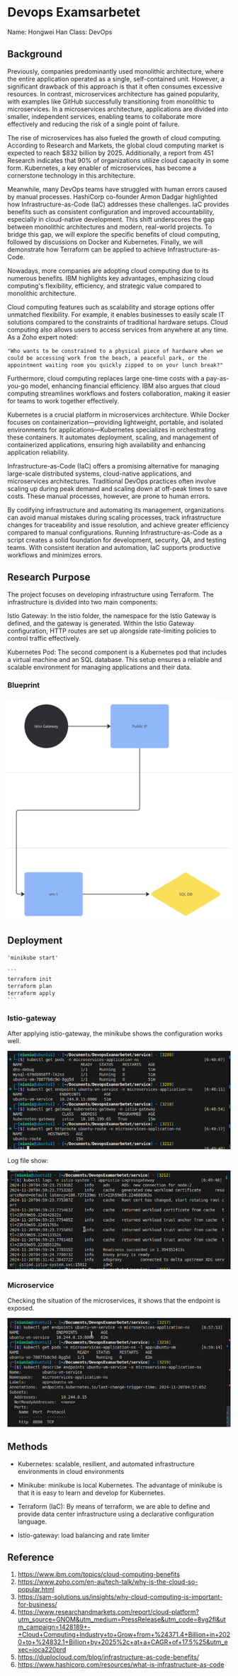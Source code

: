 # Devops Examsarbetet

Name: Hongwei Han
Class: DevOps

## Background

Previously, companies predominantly used monolithic architecture, where the entire application operated as a single, self-contained unit. However, a significant drawback of this approach is that it often consumes excessive resources. In contrast, microservices architecture has gained popularity, with examples like GitHub successfully transitioning from monolithic to microservices. In a microservices architecture, applications are divided into smaller, independent services, enabling teams to collaborate more effectively and reducing the risk of a single point of failure.

The rise of microservices has also fueled the growth of cloud computing. According to Research and Markets, the global cloud computing market is expected to reach $832 billion by 2025. Additionally, a report from 451 Research indicates that 90% of organizations utilize cloud capacity in some form. Kubernetes, a key enabler of microservices, has become a cornerstone technology in this architecture.

Meanwhile, many DevOps teams have struggled with human errors caused by manual processes. HashiCorp co-founder Armon Dadgar highlighted how Infrastructure-as-Code (IaC) addresses these challenges. IaC provides benefits such as consistent configuration and improved accountability, especially in cloud-native development. This shift underscores the gap between monolithic architectures and modern, real-world projects. To bridge this gap, we will explore the specific benefits of cloud computing, followed by discussions on Docker and Kubernetes. Finally, we will demonstrate how Terraform can be applied to achieve Infrastructure-as-Code.

Nowadays, more companies are adopting cloud computing due to its numerous benefits. IBM highlights key advantages, emphasizing cloud computing's flexibility, efficiency, and strategic value compared to monolithic architecture.

Cloud computing features such as scalability and storage options offer unmatched flexibility. For example, it enables businesses to easily scale IT solutions compared to the constraints of traditional hardware setups. Cloud computing also allows users to access services from anywhere at any time. As a Zoho expert noted:

    "Who wants to be constrained to a physical piece of hardware when we could be accessing work from the beach, a peaceful park, or the appointment waiting room you quickly zipped to on your lunch break?"

Furthermore, cloud computing replaces large one-time costs with a pay-as-you-go model, enhancing financial efficiency. IBM also argues that cloud computing streamlines workflows and fosters collaboration, making it easier for teams to work together effectively.

Kubernetes is a crucial platform in microservices architecture. While Docker focuses on containerization—providing lightweight, portable, and isolated environments for applications—Kubernetes specializes in orchestrating these containers. It automates deployment, scaling, and management of containerized applications, ensuring high availability and enhancing application reliability.

Infrastructure-as-Code (IaC) offers a promising alternative for managing large-scale distributed systems, cloud-native applications, and microservices architectures. Traditional DevOps practices often involve scaling up during peak demand and scaling down at off-peak times to save costs. These manual processes, however, are prone to human errors.

By codifying infrastructure and automating its management, organizations can avoid manual mistakes during scaling processes, track infrastructure changes for traceability and issue resolution, and achieve greater efficiency compared to manual configurations. Running Infrastructure-as-Code as a script creates a solid foundation for development, security, QA, and testing teams. With consistent iteration and automation, IaC supports productive workflows and minimizes errors.

## Research Purpose

The project focuses on developing infrastructure using Terraform. The infrastructure is divided into two main components:

Istio Gateway:
In the istio folder, the namespace for the Istio Gateway is defined, and the gateway is generated. Within the Istio Gateway configuration, HTTP routes are set up alongside rate-limiting policies to control traffic effectively.

Kubernetes Pod:
The second component is a Kubernetes pod that includes a virtual machine and an SQL database. This setup ensures a reliable and scalable environment for managing applications and their data.

### Blueprint

![Blueprint](https://github.com/niuniu268/DevopsExamarbetet/blob/master/Img/Screenshot%202024-11-19%20at%2004.45.26.png?raw=true)

## Deployment

    'minikube start'

    ``` 
    terraform init
    terraform plan
    terraform apply
    ```

### Istio-gateway

After applying istio-gateway, the minikube shows the configuration works well.

![Result1](https://github.com/niuniu268/DevopsExamarbetet/blob/master/Img/Screenshot%20from%202024-11-20%2006-49-53.png?raw=true)

Log file show: 

![Result2](https://github.com/niuniu268/DevopsExamarbetet/blob/master/Img/Screenshot%20from%202024-11-20%2006-50-21.png?raw=true)

### Microservice

Checking the situation of the microservices, it shows that the endpoint is exposed.

![Result3](https://github.com/niuniu268/DevopsExamarbetet/blob/master/Img/Screenshot%20from%202024-11-20%2007-02-40.png?raw=true)

## Methods

- Kubernetes: scalable, resilient, and automated infrastructure environments in cloud environments

- Minikube: minikube is local Kubernetes. The advantage of minikube is that it is easy to learn and develop for Kubernetes.

- Terraform (IaC): By means of terraform, we are able to define and provide data center infrastructure using a declarative configuration language.

- Istio-gateway: load balancing and rate limiter

## Reference

1. https://www.ibm.com/topics/cloud-computing-benefits
2. https://www.zoho.com/en-au/tech-talk/why-is-the-cloud-so-popular.html
3. https://sam-solutions.us/insights/why-cloud-computing-is-important-for-business/
4. https://www.researchandmarkets.com/report/cloud-platform?utm_source=GNOM&utm_medium=PressRelease&utm_code=8vg2fl&utm_campaign=1428189+-+Cloud+Computing+Industry+to+Grow+from+%24371.4+Billion+in+2020+to+%24832.1+Billion+by+2025%2c+at+a+CAGR+of+17.5%25&utm_exec=joca220prd
5. https://duplocloud.com/blog/infrastructure-as-code-benefits/
6. https://www.hashicorp.com/resources/what-is-infrastructure-as-code